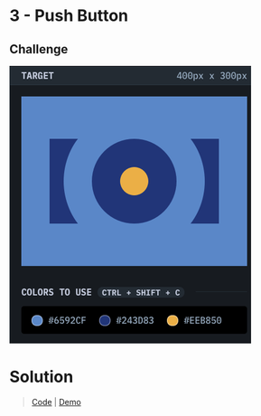 # 3 - Push Button

## Challenge
![Push Button](./push-button.png)

# Solution
> [Code](https://github.com/npranto/cssbattle/tree/main/battle-1/push-button/index.html) |
> [Demo](https://npranto.github.io/cssbattle/battle-1/push-button/)
